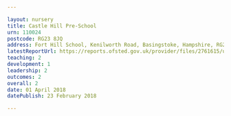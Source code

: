 ```yaml
---

layout: nursery
title: Castle Hill Pre-School
urn: 110024
postcode: RG23 8JQ
address: Fort Hill School, Kenilworth Road, Basingstoke, Hampshire, RG23 8JQ
latestReportUrl: https://reports.ofsted.gov.uk/provider/files/2761615/urn/110024.pdf
teaching: 2
development: 1
leadership: 2
outcomes: 2
overall: 2
date: 01 April 2018 
datePublish: 23 February 2018

---
```

